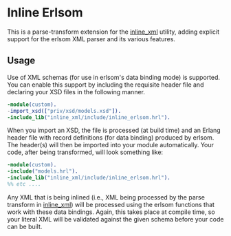 # Inline Erlsom

This is a parse-transform extension for the 
[inline_xml](https://github.com/hyperthunk/inline_xml) utility, adding explicit 
support for the erlsom XML parser and its various features.

## Usage

Use of XML schemas (for use in erlsom's data binding mode) is supported. You can
enable this support by including the requisite header file and declaring your XSD
files in the following manner.

```erlang
-module(custom).
-import_xsd(["priv/xsd/models.xsd"]).
-include_lib("inline_xml/include/inline_erlsom.hrl").
```

When you import an XSD, the file is processed (at build time) and an Erlang header
file with record definitions (for data binding) produced by erlsom. The header(s)
will then be imported into your module automatically. Your code, after being 
transformed, will look something like:

```erlang
-module(custom).
-include("models.hrl").
-include_lib("inline_xml/include/inline_erlsom.hrl").
%% etc ....
```


Any XML that is being inlined (i.e., XML being processed by the parse transform in
[inline_xml](https://github.com/hyperthunk/inline_xml)) will be processed using 
the erlsom functions that work with these data bindings. Again, this takes place 
at compile time, so your literal XML will be validated against the given schema
before your code can be built.
